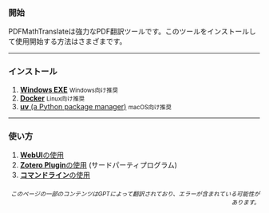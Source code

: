 ### 開始

PDFMathTranslateは強力なPDF翻訳ツールです。このツールをインストールして使用開始する方法はさまざまです。

---

### インストール

1. [**Windows EXE**](./INSTALLATION_winexe.md) <small>Windows向け推奨</small>
2. [**Docker**](./INSTALLATION_docker.md) <small>Linux向け推奨</small>
3. [**uv** (a Python package manager)](./INSTALLATION_uv.md) <small>macOS向け推奨</small>

---

### 使い方

1. [**WebUI**の使用](./USAGE_webui.md)
2. [**Zotero Plugin**の使用](https://github.com/guaguastandup/zotero-pdf2zh) (サードパーティプログラム)
3. [**コマンドライン**の使用](./USAGE_commandline.md)

<div align="right"> 
<h6><small>このページの一部のコンテンツはGPTによって翻訳されており、エラーが含まれている可能性があります。</small></h6>